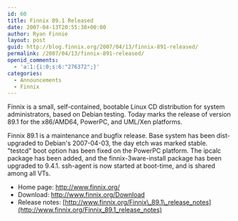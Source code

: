 ```yaml
---
id: 60
title: Finnix 89.1 Released
date: 2007-04-13T20:55:38+00:00
author: Ryan Finnie
layout: post
guid: http://blog.finnix.org/2007/04/13/finnix-891-released/
permalink: /2007/04/13/finnix-891-released/
openid_comments:
  - 'a:1:{i:0;s:6:"276372";}'
categories:
  - Announcements
  - Finnix
---
```

Finnix is a small, self-contained, bootable Linux CD distribution for system administrators, based on Debian testing. Today marks the release of version 89.1 for the x86/AMD64, PowerPC, and UML/Xen platforms.

Finnix 89.1 is a maintenance and bugfix release. Base system has been dist-upgraded to Debian's 2007-04-03, the day etch was marked stable. "testcd" boot option has been fixed on the PowerPC platform. The ipcalc package has been added, and the finnix-3ware-install package has been upgraded to 9.4.1. ssh-agent is now started at boot-time, and is shared among all VTs.

  * Home page: <http://www.finnix.org/>
  * Download: <http://www.finnix.org/Download>
  * Release notes: [http://www.finnix.org/Finnix\_89.1\_release_notes](http://www.finnix.org/Finnix_89.1_release_notes)
